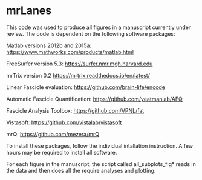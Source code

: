 # mrLanes

This code was used to produce all figures in a manuscript currently under review. The code is dependent on the following software packages:

Matlab versions 2012b and 2015a: https://www.mathworks.com/products/matlab.html

FreeSurfer version 5.3: https://surfer.nmr.mgh.harvard.edu

mrTrix version 0.2 https://mrtrix.readthedocs.io/en/latest/

Linear Fascicle evaluation: https://github.com/brain-life/encode

Automatic Fascicle Quantification: https://github.com/yeatmanlab/AFQ

Fascicle Analysis Toolbox: https://github.com/VPNL/fat

Vistasoft: https://github.com/vistalab/vistasoft

mrQ: https://github.com/mezera/mrQ

To install these packages, follow the individual intallation instruction. A few hours may be required to install all software.

For each figure in the manuscript, the script called all_subplots_fig* reads in the data and then does all the require analyses and plotting.
